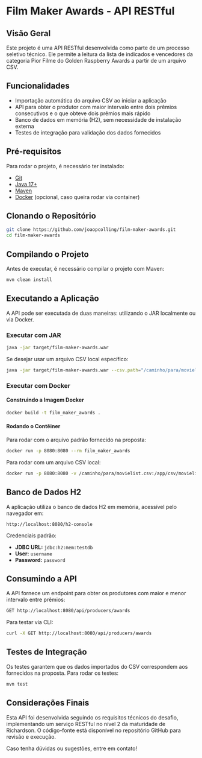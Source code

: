 # Film Maker Awards - API RESTful

## Visão Geral
Este projeto é uma API RESTful desenvolvida como parte de um processo seletivo técnico. Ele permite a leitura da lista de indicados e vencedores da categoria Pior Filme do Golden Raspberry Awards a partir de um arquivo CSV.

## Funcionalidades
- Importação automática do arquivo CSV ao iniciar a aplicação
- API para obter o produtor com maior intervalo entre dois prêmios consecutivos e o que obteve dois prêmios mais rápido
- Banco de dados em memória (H2), sem necessidade de instalação externa
- Testes de integração para validação dos dados fornecidos

## Pré-requisitos
Para rodar o projeto, é necessário ter instalado:
- [Git](https://git-scm.com/)
- [Java 17+](https://adoptium.net/)
- [Maven](https://maven.apache.org/)
- [Docker](https://www.docker.com/) (opcional, caso queira rodar via container)

## Clonando o Repositório
```sh
git clone https://github.com/joaopcolling/film-maker-awards.git
cd film-maker-awards
```

## Compilando o Projeto
Antes de executar, é necessário compilar o projeto com Maven:
```sh
mvn clean install
```

## Executando a Aplicação
A API pode ser executada de duas maneiras: utilizando o JAR localmente ou via Docker.

### Executar com JAR
```sh
java -jar target/film-maker-awards.war
```

Se desejar usar um arquivo CSV local específico:
```sh
java -jar target/film-maker-awards.war --csv.path="/caminho/para/movielist.csv"
```

### Executar com Docker
#### Construindo a Imagem Docker
```sh
docker build -t film_maker_awards .
```

#### Rodando o Contêiner
Para rodar com o arquivo padrão fornecido na proposta:
```sh
docker run -p 8080:8080 --rm film_maker_awards
```

Para rodar com um arquivo CSV local:
```sh
docker run -p 8080:8080 -v /caminho/para/movielist.csv:/app/csv/movielist.csv --rm film_maker_awards --csv.path=/app/csv/movielist.csv
```

## Banco de Dados H2
A aplicação utiliza o banco de dados H2 em memória, acessível pelo navegador em:
```
http://localhost:8080/h2-console
```
Credenciais padrão:
- **JDBC URL:** `jdbc:h2:mem:testdb`
- **User:** `username`
- **Password:** `password`

## Consumindo a API
A API fornece um endpoint para obter os produtores com maior e menor intervalo entre prêmios:
```sh
GET http://localhost:8080/api/producers/awards
```
Para testar via CLI:
```sh
curl -X GET http://localhost:8080/api/producers/awards
```

## Testes de Integração
Os testes garantem que os dados importados do CSV correspondem aos fornecidos na proposta. Para rodar os testes:
```sh
mvn test
```

## Considerações Finais
Esta API foi desenvolvida seguindo os requisitos técnicos do desafio, implementando um serviço RESTful no nível 2 da maturidade de Richardson. O código-fonte está disponível no repositório GitHub para revisão e execução.

Caso tenha dúvidas ou sugestões, entre em contato!
